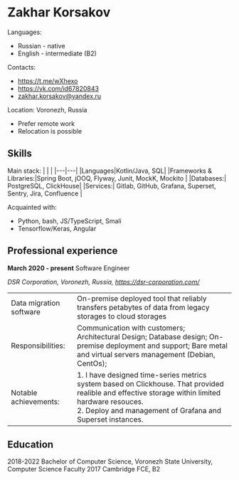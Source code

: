 # Zakhar Korsakov
Languages:
+ Russian - native
+ English - intermediate (B2)

Contacts:
+ https://t.me/wXhexo
+ https://vk.com/id67820843
+ zakhar.korsakov@yandex.ru

Location: Voronezh, Russia
+ Prefer remote work
+ Relocation is possible

## Skills

Main stack:
|   |   |
|---|---|
|Languages|Kotlin/Java, SQL|
|Frameworks & Libraries:|Spring Boot, jOOQ, Flyway, Junit,  MockK, Mockito |
|Databases:| PostgreSQL, ClickHouse|
|Services:| Gitlab, GitHub, Grafana, Superset, Sentry, Jira, Confluence  |

Acquainted with:

+ Python, bash, JS/TypeScript, Smali
+ Tensorflow/Keras, Angular

## Professional experience

**March 2020 - present** Software Engineer

_DSR Corporation, Voronezh, Russia, https://dsr-corporation.com/_

|   |   |
|---|---|
|Data migration software|On-premise deployed tool that reliably transfers petabytes of data from legacy storages to cloud storages|
 Responsibilities:| Communication with customers; Architectural Design; Database design; On-premise deployment and support; Bare metal and virtual servers management (Debian, CentOs); |
|Notable achievements:| 1. I have designed time-series metrics system based on Clickhouse. That provided realible and effective storage within limited hardware resouces.<br> 2. Deploy and management of Grafana and Superset instances. <br> |

## Education

2018-2022 Bachelor of Computer Science, Voronezh State University, Computer Science Faculty
2017 Cambridge FCE, B2
